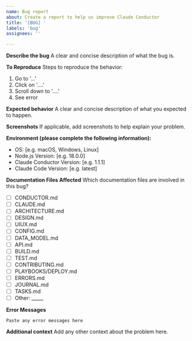 ```yaml
---
name: Bug report
about: Create a report to help us improve Claude Conductor
title: '[BUG] '
labels: 'bug'
assignees: ''

---
```


**Describe the bug**
A clear and concise description of what the bug is.

**To Reproduce**
Steps to reproduce the behavior:
1. Go to '...'
2. Click on '....'
3. Scroll down to '....'
4. See error

**Expected behavior**
A clear and concise description of what you expected to happen.

**Screenshots**
If applicable, add screenshots to help explain your problem.

**Environment (please complete the following information):**
 - OS: [e.g. macOS, Windows, Linux]
 - Node.js Version: [e.g. 18.0.0]
 - Claude Conductor Version: [e.g. 1.1.1]
 - Claude Code Version: [e.g. latest]

**Documentation Files Affected**
Which documentation files are involved in this bug?
- [ ] CONDUCTOR.md
- [ ] CLAUDE.md
- [ ] ARCHITECTURE.md
- [ ] DESIGN.md
- [ ] UIUX.md
- [ ] CONFIG.md
- [ ] DATA_MODEL.md
- [ ] API.md
- [ ] BUILD.md
- [ ] TEST.md
- [ ] CONTRIBUTING.md
- [ ] PLAYBOOKS/DEPLOY.md
- [ ] ERRORS.md
- [ ] JOURNAL.md
- [ ] TASKS.md
- [ ] Other: _____

**Error Messages**
```
Paste any error messages here
```

**Additional context**
Add any other context about the problem here.